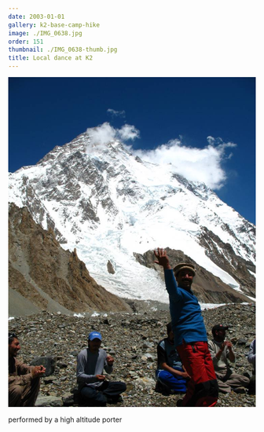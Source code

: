 ```yaml
---
date: 2003-01-01
gallery: k2-base-camp-hike
image: ./IMG_0638.jpg
order: 151
thumbnail: ./IMG_0638-thumb.jpg
title: Local dance at K2
---
```


![Local dance at K2](./IMG_0638.jpg)

performed by a high altitude porter